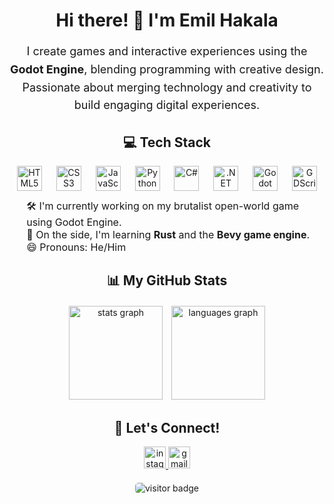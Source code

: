 <h1 align="center">Hi there! 👋 I'm Emil Hakala</h1>

<p align="center" style="font-size: 18px; line-height: 1.6;">
  I create games and interactive experiences using the <strong>Godot Engine</strong>, blending programming with creative design. 
  Passionate about merging technology and creativity to build engaging digital experiences.
</p>

<h2 align="center">💻 Tech Stack</h2>

<div align="center" style="margin-bottom: 10px;">
  <img src="[https://cdn.jsdelivr.net/gh/devicons/devicon/icons/html5/html5-original.svg](https://img.shields.io/badge/Godot?style=flat" height="40" alt="HTML5" title="HTML5"/>
  <img width="15" />
  <img src="https://cdn.jsdelivr.net/gh/devicons/devicon/icons/css3/css3-original.svg" height="40" alt="CSS3" title="CSS3"/>
  <img width="15" />
  <img src="https://cdn.jsdelivr.net/gh/devicons/devicon/icons/javascript/javascript-original.svg" height="40" alt="JavaScript" title="JavaScript"/>
  <img width="15" />
  <img src="https://cdn.jsdelivr.net/gh/devicons/devicon/icons/python/python-original.svg" height="40" alt="Python" title="Python"/>
  <img width="15" />
  <img src="https://cdn.jsdelivr.net/gh/devicons/devicon/icons/csharp/csharp-original.svg" height="40" alt="C#" title="C#"/>
  <img width="15" />
  <img src="https://cdn.jsdelivr.net/gh/devicons/devicon/icons/dot-net/dot-net-original.svg" height="40" alt=".NET" title=".NET"/>
  <img width="15" />
  <img src="https://cdn.jsdelivr.net/gh/devicons/devicon/icons/godot/godot-original.svg" height="40" alt="Godot" title="Godot Engine"/>
  <img width="15" />
  <img src="https://cdn.jsdelivr.net/gh/devicons/devicon/icons/godot/godot-original-wordmark.svg" height="40" alt="GDScript" title="GDScript"/>
</div>

<ul style="list-style: none; text-align: left; margin: 0 auto; max-width: 600px; font-size: 16px;">
  <li>🛠️ I'm currently working on my brutalist open-world game using Godot Engine.</li>
  <li>🌱 On the side, I'm learning <strong>Rust</strong> and the <strong>Bevy game engine</strong>. </li>
  <li>😄 Pronouns: He/Him</li>
</ul>

<h2 align="center">📊 My GitHub Stats</h2>

<div align="center" style="margin-top: 20px;">
  <img src="https://github-readme-stats.vercel.app/api?username=EmilHakala&hide_title=true&show_icons=true&include_all_commits=true&count_private=true&theme=nord&hide_border=true&custom_title=My%20GitHub%20Stats" 
       height="150" 
       alt="stats graph" 
       style="margin-right: 10px;"/>
  <img src="https://github-readme-stats.vercel.app/api/top-langs?username=EmilHakala&layout=compact&card_width=320&langs_count=6&theme=nord&hide_border=true" 
       height="150" 
       alt="languages graph"/>
</div>

<h2 align="center">🤝 Let's Connect!</h2>

<div align="center" style="margin-top: 10px;">
  <a href="https://www.instagram.com/emilhakala_/profilecard/?igsh=MXVqam81ZjdmbjNlbQ==" target="_blank">
    <img src="https://img.shields.io/static/v1?message=Instagram&logo=instagram&label=&color=E4405F&logoColor=white&labelColor=&style=for-the-badge" 
         height="35" 
         alt="instagram"/>
  </a>
  <a href="mailto:emil.hakala44@gmail.com" target="_blank">
    <img src="https://img.shields.io/static/v1?message=Gmail&logo=gmail&label=&color=D14836&logoColor=white&labelColor=&style=for-the-badge" 
         height="35" 
         alt="gmail"/>
  </a>
</div>

<div align="center" style="margin-top: 20px;">
  <img src="https://visitor-badge.laobi.icu/badge?page_id=EmilHakala.EmilHakala" 
       alt="visitor badge" 
       style="border-radius: 5px;"/>
</div>

